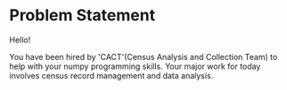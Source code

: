 # Problem Statement
Hello!

You have been hired by 'CACT'(Census Analysis and Collection Team) to help with your numpy programming skills. Your major work for today involves census record management and data analysis.
